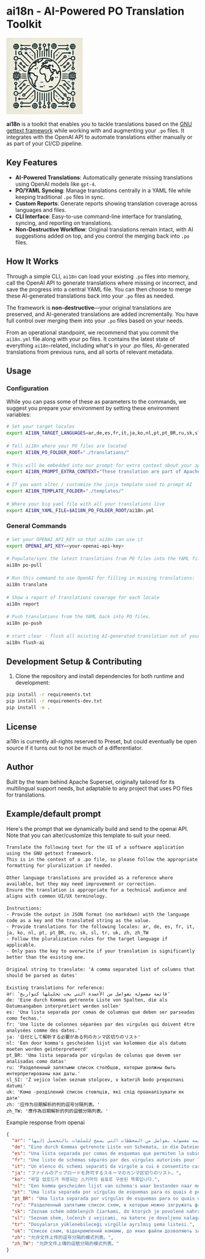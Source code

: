 # ai18n - AI-Powered PO Translation Toolkit

<img src="https://raw.githubusercontent.com/preset-io/ai18n/main/logo.webp" width="200" alt="ai18n"/>

**ai18n** is a toolkit that enables you to tackle translations based on the [GNU gettext
framework](https://www.gnu.org/software/gettext/) while working with and
augmenting your `.po` files. It integrates with the
OpenAI API to automate translations either manually or as part of your CI/CD pipeline.

## Key Features

- **AI-Powered Translations**: Automatically generate missing translations using OpenAI
  models like `gpt-4`.
- **PO/YAML Syncing**: Manage translations centrally in a YAML file while keeping
  traditional `.po` files in sync.
- **Custom Reports**: Generate reports showing translation coverage across languages
  and files.
- **CLI Interface**: Easy-to-use command-line interface for translating, syncing, and
  reporting on translations.
- **Non-Destructive Workflow**: Original translations remain intact, with AI suggestions
  added on top, and you control the merging back into `.po` files.

## How It Works

Through a simple CLI, `ai18n` can load your existing `.po` files into memory, call the
OpenAI API to generate translations where missing or incorrect, and save the progress
into a central YAML file. You can then choose to merge these AI-generated translations
back into your `.po` files as needed.

The framework is **non-destructive**—your original translations are preserved, and
AI-generated translations are added incrementally. You have full control over merging
them into your `.po` files based on your needs.

From an operational standpoint, we recommend that you commit the `ai18n.yml` file along
with your po files. It contains the latest state of everything `ai18n`-related, including
what's in your .po files, AI-generated translations from previous runs, and all sorts
of relevant metadata.


## Usage

### Configuration

While you can pass some of these as parameters to the commands, we suggest you prepare your
environment by setting these environment variables:

```bash
# Set your target locales
export AI18N_TARGET_LANGUAGES=ar,de,es,fr,it,ja,ko,nl,pt,pt_BR,ru,sk,sl,tr,uk,zh,zh_TW

# Tell ai18n where your PO files are located
export AI18N_PO_FOLDER_ROOT="./translations/"

# This will be embedded into our prompt for extra context about your application / use cases
export AI18N_PROMPT_EXTRA_CONTEXT="These translation are part of Apache Superset, a Business Intelligence data exploration, visualization and dashboard open source application"

# If you want alter / customize the jinja template used to prompt AI
export AI18N_TEMPLATE_FOLDER="./templates/"

# Where your big yaml file with all your translations live
export AI18N_YAML_FILE=$AI18N_PO_FOLDER_ROOT/ai18n.yml
```

### General Commands

```bash
# Set your OPENAI_API_KEY so that ai18n can use it
export OPENAI_API_KEY=<your-openai-api-key>

# Populate/sync the latest translations from PO files into the YAML file
ai18n po-pull

# Run this command to use OpenAI for filling in missing translations:
ai18n translate

# Show a report of translations coverage for each locale
ai18n report

# Push translations from the YAML back into PO files.
ai18n po-push

# start clear - flush all existing AI-generated translation out of your yaml file
ai18n flush-ai
```

## Development Setup & Contributing

1. Clone the repository and install dependencies for both runtime and development:

```bash
pip install -r requirements.txt
pip install -r requirements-dev.txt
pip install -e .
```


## License

ai18n is currently all-rights reserved to Preset, but could eventually be open source if it
turns out to not be much of a differentiator.

## Author

Built by the team behind Apache Superset, originally tailored for its multilingual support needs, but adaptable to any project that uses PO files for translations.


## Example/default prompt

Here's the prompt that we dynamically build and send to the openai API. Note that you
can alter/customize this template to suit your need.

```
Translate the following text for the UI of a software application using the GNU gettext framework.
This is in the context of a .po file, so please follow the appropriate formatting for pluralization if needed.

Other language translations are provided as a reference where available, but they may need improvement or correction.
Ensure the translation is appropriate for a technical audience and aligns with common UI/UX terminology.

Instructions:
- Provide the output in JSON format (no markdown) with the language code as a key and the translated string as the value.
- Provide translations for the following locales: ar, de, es, fr, it, ja, ko, nl, pt, pt_BR, ru, sk, sl, tr, uk, zh, zh_TW
- Follow the pluralization rules for the target language if applicable.
- Only pass the key to overwrite if your translation is significantly better than the existing one.

Original string to translate: 'A comma separated list of columns that should be parsed as dates'

Existing translations for reference:
ar: 'قائمة مفصولة بفواصل من الأعمدة التي يجب تحليلها كتواريخ'
de: 'Eine durch Kommas getrennte Liste von Spalten, die als Datumsangaben interpretiert werden sollen'
es: 'Una lista separada por comas de columnas que deben ser parseadas como fechas.'
fr: 'Une liste de colonnes séparées par des virgules qui doivent être analysées comme des dates.'
ja: '日付として解析する必要がある列のカンマ区切りのリスト'
nl: 'Een door komma's gescheiden lijst van kolommen die als datums moeten worden geïnterpreteerd'
pt_BR: 'Uma lista separada por vírgulas de colunas que devem ser analisadas como datas'
ru: 'Разделенный запятыми список столбцов, которые должны быть интерпретированы как даты.'
sl_SI: 'Z vejico ločen seznam stolpcev, v katerih bodo prepoznani datumi'
uk: 'Кома -розділений список стовпців, які слід проаналізувати як дати'
zh: '应作为日期解析的列的逗号分隔列表。'
zh_TW: '應作為日期解析的列的逗號分隔列表。'
```

Example response from openai
```json
{
  "ar": "قائمة مفصولة بفواصل من المخططات التي يسمح للملفات بالتحميل إليها.",
  "de": "Eine durch Kommas getrennte Liste von Schemata, in die Dateien hochgeladen werden dürfen.",
  "es": "Una lista separada por comas de esquemas que permiten la subida de archivos.",
  "fr": "Une liste de schémas séparés par des virgules autorisés pour le téléversement.",
  "it": "Un elenco di schemi separati da virgole a cui è consentito caricare file.",
  "ja": "ファイルのアップロードを許可するスキーマのカンマ区切りのリスト。",
  "ko": "파일 업로드가 허용되는 스키마의 쉼표로 구분된 목록입니다.",
  "nl": "Een komma gescheiden lijst van schema's waar bestanden naar mogen uploaden.",
  "pt": "Uma lista separada por vírgulas de esquemas para os quais é permitido fazer upload de arquivos.",
  "pt_BR": "Uma lista separada por vírgulas de esquemas para os quais os arquivos têm permissão para fazer upload.",
  "ru": "Разделенный запятыми список схем, в которые можно загружать файлы.",
  "sk": "Zoznam schém oddelených čiarkami, do ktorých je povolené nahrávanie súborov.",
  "sl": "Seznam shem, ločenih z vejicami, na katere je dovoljeno nalagati datoteke.",
  "tr": "Dosyaların yüklenebileceği virgülle ayrılmış şema listesi.",
  "uk": "Список схем, відокремлений комами, до яких файли дозволяють завантажувати.",
  "zh": "允许文件上传的逗号分隔的模式列表。",
  "zh_TW": "允許文件上傳的逗號分隔的模式列表。"
}
```
